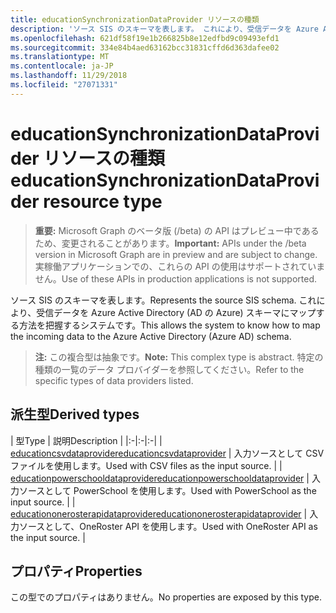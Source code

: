 ```yaml
---
title: educationSynchronizationDataProvider リソースの種類
description: 'ソース SIS のスキーマを表します。 これにより、受信データを Azure Active Directory (AD の Azure) スキーマにマップする方法を把握するシステムです。 '
ms.openlocfilehash: 621df58f19e1b266825b8e12edfbd9c09493efd1
ms.sourcegitcommit: 334e84b4aed63162bcc31831cffd6d363dafee02
ms.translationtype: MT
ms.contentlocale: ja-JP
ms.lasthandoff: 11/29/2018
ms.locfileid: "27071331"
---
```

# <a name="educationsynchronizationdataprovider-resource-type"></a><span data-ttu-id="045c8-104">educationSynchronizationDataProvider リソースの種類</span><span class="sxs-lookup"><span data-stu-id="045c8-104">educationSynchronizationDataProvider resource type</span></span>

> <span data-ttu-id="045c8-105">**重要:** Microsoft Graph のベータ版 (/beta) の API はプレビュー中であるため、変更されることがあります。</span><span class="sxs-lookup"><span data-stu-id="045c8-105">**Important:** APIs under the /beta version in Microsoft Graph are in preview and are subject to change.</span></span> <span data-ttu-id="045c8-106">実稼働アプリケーションでの、これらの API の使用はサポートされていません。</span><span class="sxs-lookup"><span data-stu-id="045c8-106">Use of these APIs in production applications is not supported.</span></span>

<span data-ttu-id="045c8-107">ソース SIS のスキーマを表します。</span><span class="sxs-lookup"><span data-stu-id="045c8-107">Represents the source SIS schema.</span></span> <span data-ttu-id="045c8-108">これにより、受信データを Azure Active Directory (AD の Azure) スキーマにマップする方法を把握するシステムです。</span><span class="sxs-lookup"><span data-stu-id="045c8-108">This allows the system to know how to map the incoming data to the Azure Active Directory (Azure AD) schema.</span></span> 

> <span data-ttu-id="045c8-109">**注:** この複合型は抽象です。</span><span class="sxs-lookup"><span data-stu-id="045c8-109">**Note:** This complex type is abstract.</span></span> <span data-ttu-id="045c8-110">特定の種類の一覧のデータ プロバイダーを参照してください。</span><span class="sxs-lookup"><span data-stu-id="045c8-110">Refer to the specific types of data providers listed.</span></span>

## <a name="derived-types"></a><span data-ttu-id="045c8-111">派生型</span><span class="sxs-lookup"><span data-stu-id="045c8-111">Derived types</span></span>
| <span data-ttu-id="045c8-112">型</span><span class="sxs-lookup"><span data-stu-id="045c8-112">Type</span></span> | <span data-ttu-id="045c8-113">説明</span><span class="sxs-lookup"><span data-stu-id="045c8-113">Description</span></span> | 
|:-|:-|:-|
| [<span data-ttu-id="045c8-114">educationcsvdataprovider</span><span class="sxs-lookup"><span data-stu-id="045c8-114">educationcsvdataprovider</span></span>](educationcsvdataprovider.md) | <span data-ttu-id="045c8-115">入力ソースとして CSV ファイルを使用します。</span><span class="sxs-lookup"><span data-stu-id="045c8-115">Used with CSV files as the input source.</span></span> |
| [<span data-ttu-id="045c8-116">educationpowerschooldataprovider</span><span class="sxs-lookup"><span data-stu-id="045c8-116">educationpowerschooldataprovider</span></span>](educationpowerschooldataprovider.md) | <span data-ttu-id="045c8-117">入力ソースとして PowerSchool を使用します。</span><span class="sxs-lookup"><span data-stu-id="045c8-117">Used with PowerSchool as the input source.</span></span> |
| [<span data-ttu-id="045c8-118">educationonerosterapidataprovider</span><span class="sxs-lookup"><span data-stu-id="045c8-118">educationonerosterapidataprovider</span></span>](educationonerosterapidataprovider.md) | <span data-ttu-id="045c8-119">入力ソースとして、OneRoster API を使用します。</span><span class="sxs-lookup"><span data-stu-id="045c8-119">Used with OneRoster API as the input source.</span></span> |

## <a name="properties"></a><span data-ttu-id="045c8-120">プロパティ</span><span class="sxs-lookup"><span data-stu-id="045c8-120">Properties</span></span>

<span data-ttu-id="045c8-121">この型でのプロパティはありません。</span><span class="sxs-lookup"><span data-stu-id="045c8-121">No properties are exposed by this type.</span></span>
